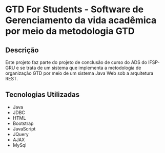 # GTD For Students - Software de Gerenciamento da vida acadêmica por meio da metodologia GTD

## Descrição
Este projeto faz parte do projeto de conclusão de curso do ADS do IFSP-GRU e se trata de um sistema que implementa a metodologia de organização GTD por meio de um sistema Java Web sob a arquitetura REST.

## Tecnologias Utilizadas
- Java
- JDBC
- HTML
- Bootstrap
- JavaScript
- JQuery
- AJAX
- MySql


